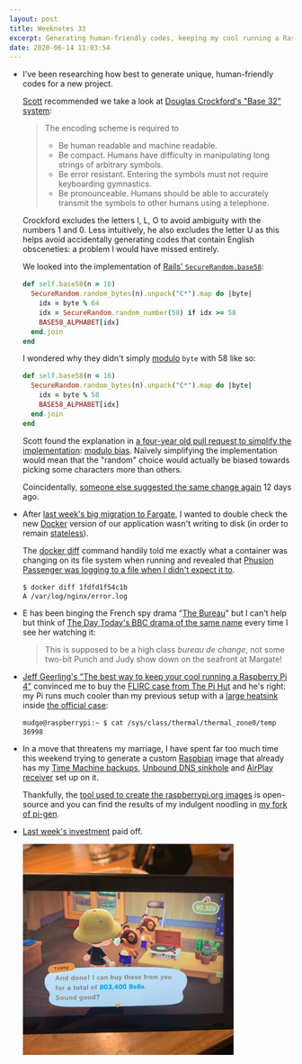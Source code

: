 ```yaml
---
layout: post
title: Weeknotes 33
excerpt: Generating human-friendly codes, keeping my cool running a Raspberry Pi and threatening my marriage.
date: 2020-06-14 11:03:54
---
```

*   I've been researching how best to generate unique, human-friendly codes for a new project.

    [Scott](https://medium.com/@scottm) recommended we take a look at [Douglas Crockford's "Base 32" system](https://www.crockford.com/base32.html):

    > The encoding scheme is required to
    >
    > * Be human readable and machine readable.
    > * Be compact. Humans have difficulty in manipulating long strings of arbitrary symbols.
    > * Be error resistant. Entering the symbols must not require keyboarding gymnastics.
    > * Be pronounceable. Humans should be able to accurately transmit the symbols to other humans using a telephone.

    Crockford excludes the letters I, L, O to avoid ambiguity with the numbers 1 and 0. Less intuitively, he also excludes the letter U as this helps avoid accidentally generating codes that contain English obsceneties: a problem I would have missed entirely.

    We looked into the implementation of [Rails' `SecureRandom.base58`](https://api.rubyonrails.org/classes/SecureRandom.html#method-c-base58):

    ```ruby
    def self.base58(n = 16)
      SecureRandom.random_bytes(n).unpack("C*").map do |byte|
        idx = byte % 64
        idx = SecureRandom.random_number(58) if idx >= 58
        BASE58_ALPHABET[idx]
      end.join
    end
    ```

    I wondered why they didn't simply [modulo](https://en.wikipedia.org/wiki/Modulo_operation) `byte` with 58 like so:

    ```ruby
    def self.base58(n = 16)
      SecureRandom.random_bytes(n).unpack("C*").map do |byte|
        idx = byte % 58
        BASE58_ALPHABET[idx]
      end.join
    end
    ```

    Scott found the explanation in [a four-year old pull request to simplify the implementation](https://github.com/rails/rails/pull/25734): [modulo bias](https://cmvandrevala.wordpress.com/2016/09/24/modulo-bias-when-generating-random-numbers/). Naïvely simplifying the implementation would mean that the "random" choice would actually be biased towards picking some characters more than others.

    Coincidentally, [someone else suggested the same change again](https://github.com/rails/rails/pull/39511) 12 days ago.

*   After [last week's big migration to Fargate](/2020/06/07/weeknotes-32/), I wanted to double check the new [Docker](https://www.docker.com) version of our application wasn't writing to disk (in order to remain [stateless](https://12factor.net/processes)).

    The [docker diff](https://docs.docker.com/engine/reference/commandline/diff/) command handily told me exactly what a container was changing on its file system when running and revealed that [Phusion Passenger was logging to a file when I didn't expect it to](https://www.phusionpassenger.com/library/admin/nginx/log_file/#location-of-the-log-file).

    ```console
    $ docker diff 1fdfd1f54c1b
    A /var/log/nginx/error.log
    ```

*   E has been binging the French spy drama "[The Bureau](https://www.imdb.com/title/tt4063800/)" but I can't help but think of [The Day Today's BBC drama of the same name](https://youtu.be/WjjXTr9F77g) every time I see her watching it:

    > This is supposed to be a high class _bureau de change_, not some two-bit Punch and Judy show down on the seafront at Margate!

*   [Jeff Geerling's "The best way to keep your cool running a Raspberry Pi 4"](https://www.jeffgeerling.com/blog/2019/best-way-keep-your-cool-running-raspberry-pi-4) convinced me to buy the [FLIRC case from The Pi Hut](https://thepihut.com/products/flirc-raspberry-pi-4-case) and he's right: my Pi runs much cooler than my previous setup with a [large heatsink](https://thepihut.com/products/xl-raspberry-pi-4-heatsink) inside [the official case](https://thepihut.com/products/raspberry-pi-4-case):

    ```console
    mudge@raspberrypi:~ $ cat /sys/class/thermal/thermal_zone0/temp
    36998
    ```

*   In a move that threatens my marriage, I have spent far too much time this weekend trying to generate a custom [Raspbian](https://www.raspbian.org) image that already has my [Time Machine backups](/2019/11/12/using-a-raspberry-pi-for-time-machine/), [Unbound DNS sinkhole](/2020/06/07/weeknotes-32/) and [AirPlay receiver](https://github.com/mikebrady/shairport-sync) set up on it.

    Thankfully, the [tool used to create the raspberrypi.org images](https://github.com/RPi-Distro/pi-gen) is open-source and you can find the results of my indulgent noodling in [my fork of pi-gen](https://github.com/mudge/pi-gen).

*   [Last week's investment](/2020/06/07/weeknotes-32/) paid off.

    <p class="center"><img src="/i/turnips.jpg" width="375" height="375" alt></p>
